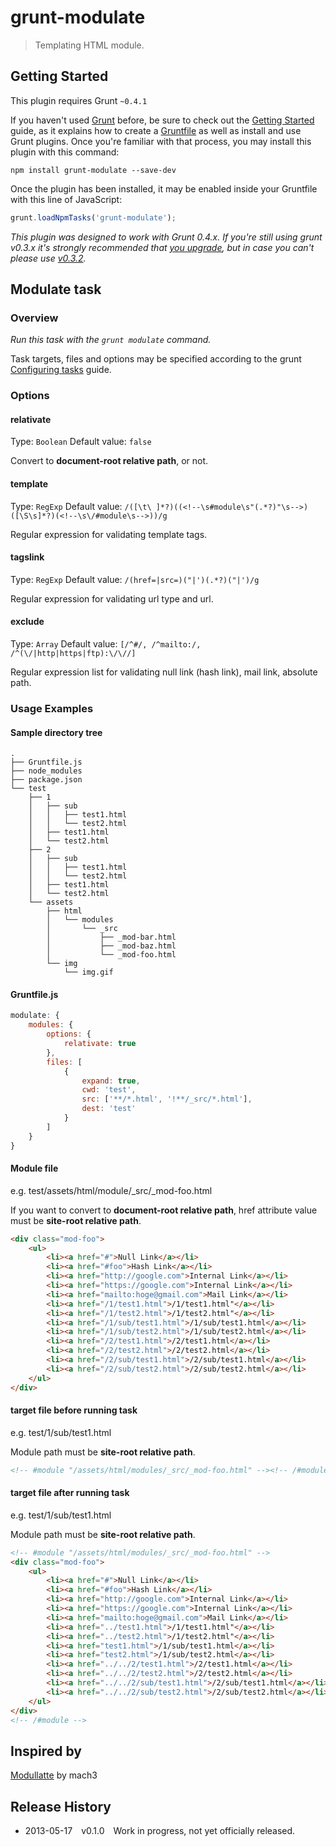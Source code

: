 # grunt-modulate

> Templating HTML module.

## Getting Started

This plugin requires Grunt `~0.4.1`

If you haven't used [Grunt](http://gruntjs.com/) before, be sure to check out the [Getting Started](http://gruntjs.com/getting-started) guide, as it explains how to create a [Gruntfile](http://gruntjs.com/sample-gruntfile) as well as install and use Grunt plugins. Once you're familiar with that process, you may install this plugin with this command:

```shell
npm install grunt-modulate --save-dev
```

Once the plugin has been installed, it may be enabled inside your Gruntfile with this line of JavaScript:

```js
grunt.loadNpmTasks('grunt-modulate');
```

*This plugin was designed to work with Grunt 0.4.x. If you're still using grunt v0.3.x it's strongly recommended that [you upgrade](http://gruntjs.com/upgrading-from-0.3-to-0.4), but in case you can't please use [v0.3.2](https://github.com/gruntjs/grunt-contrib-less/tree/grunt-0.3-stable).*

## Modulate task

### Overview

_Run this task with the `grunt modulate` command._

Task targets, files and options may be specified according to the grunt [Configuring tasks](http://gruntjs.com/configuring-tasks) guide.

### Options

#### relativate
Type: `Boolean`
Default value: `false`

Convert to **document-root relative path**, or not.

#### template
Type: `RegExp`
Default value: `/([\t\ ]*?)((<!--\s#module\s"(.*?)"\s-->)([\S\s]*?)(<!--\s\/#module\s-->))/g`

Regular expression for validating template tags.

#### tagslink
Type: `RegExp`
Default value: `/(href=|src=)("|')(.*?)("|')/g`

Regular expression for validating url type and url.

#### exclude
Type: `Array`
Default value: `[/^#/, /^mailto:/, /^(\/|http|https|ftp):\/\//]`

Regular expression list for validating null link (hash link), mail link, absolute path.

### Usage Examples

#### Sample directory tree

```shell
.
├── Gruntfile.js
├── node_modules
├── package.json
└── test
    ├── 1
    │   ├── sub
    │   │   ├── test1.html
    │   │   └── test2.html
    │   ├── test1.html
    │   └── test2.html
    ├── 2
    │   ├── sub
    │   │   ├── test1.html
    │   │   └── test2.html
    │   ├── test1.html
    │   └── test2.html
    └── assets
        ├── html
        │   └── modules
        │       └── _src
        │           ├── _mod-bar.html
        │           ├── _mod-baz.html
        │           └── _mod-foo.html
        └── img
            └── img.gif
```

#### Gruntfile.js

```js
modulate: {
	modules: {
		options: {
			relativate: true
		},
		files: [
			{
				expand: true,
				cwd: 'test',
				src: ['**/*.html', '!**/_src/*.html'],
				dest: 'test'
			}
		]
	}
}
```

#### Module file

e.g. test/assets/html/module/_src/_mod-foo.html

If you want to convert to **document-root relative path**, href attribute value must be **site-root relative path**.

```html
<div class="mod-foo">
	<ul>
		<li><a href="#">Null Link</a></li>
		<li><a href="#foo">Hash Link</a></li>
		<li><a href="http://google.com">Internal Link</a></li>
		<li><a href="https://google.com">Internal Link</a></li>
		<li><a href="mailto:hoge@gmail.com">Mail Link</a></li>
		<li><a href="/1/test1.html">/1/test1.html"</a></li>
		<li><a href="/1/test2.html">/1/test2.html"</a></li>
		<li><a href="/1/sub/test1.html">/1/sub/test1.html</a></li>
		<li><a href="/1/sub/test2.html">/1/sub/test2.html</a></li>
		<li><a href="/2/test1.html">/2/test1.html</a></li>
		<li><a href="/2/test2.html">/2/test2.html</a></li>
		<li><a href="/2/sub/test1.html">/2/sub/test1.html</a></li>
		<li><a href="/2/sub/test2.html">/2/sub/test2.html</a></li>
	</ul>
</div>
```

#### target file before running task

e.g. test/1/sub/test1.html

Module path must be **site-root relative path**.

```html
<!-- #module "/assets/html/modules/_src/_mod-foo.html" --><!-- /#module -->
```

#### target file after running task

e.g. test/1/sub/test1.html

Module path must be **site-root relative path**.

```html
<!-- #module "/assets/html/modules/_src/_mod-foo.html" -->
<div class="mod-foo">
	<ul>
		<li><a href="#">Null Link</a></li>
		<li><a href="#foo">Hash Link</a></li>
		<li><a href="http://google.com">Internal Link</a></li>
		<li><a href="https://google.com">Internal Link</a></li>
		<li><a href="mailto:hoge@gmail.com">Mail Link</a></li>
		<li><a href="../test1.html">/1/test1.html"</a></li>
		<li><a href="../test2.html">/1/test2.html"</a></li>
		<li><a href="test1.html">/1/sub/test1.html</a></li>
		<li><a href="test2.html">/1/sub/test2.html</a></li>
		<li><a href="../../2/test1.html">/2/test1.html</a></li>
		<li><a href="../../2/test2.html">/2/test2.html</a></li>
		<li><a href="../../2/sub/test1.html">/2/sub/test1.html</a></li>
		<li><a href="../../2/sub/test2.html">/2/sub/test2.html</a></li>
	</ul>
</div>
<!-- /#module -->
```

## Inspired by

[Modullatte](https://github.com/mach3/modullatte) by mach3

## Release History

* 2013-05-17 v0.1.0 Work in progress, not yet officially released.
